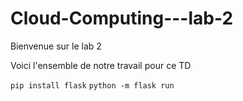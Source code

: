 # Cloud-Computing---lab-2

Bienvenue sur le lab 2

Voici l'ensemble de notre travail pour ce TD

```pip install flask```
```python -m flask run```
